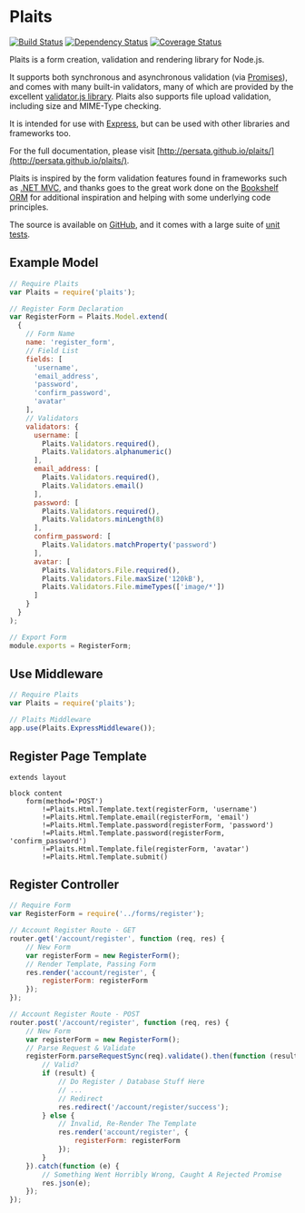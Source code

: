 Plaits
=========

[![Build Status](https://travis-ci.org/Persata/plaits.svg)](https://travis-ci.org/Persata/plaits)
[![Dependency Status](https://gemnasium.com/Persata/plaits.svg)](https://gemnasium.com/Persata/plaits)
[![Coverage Status](https://img.shields.io/coveralls/Persata/plaits.svg)](https://coveralls.io/r/Persata/plaits?branch=master)

Plaits is a form creation, validation and rendering library for Node.js.

It supports both synchronous and asynchronous validation (via [Promises](https://github.com/petkaantonov/bluebird/)), and comes with many built-in validators, many of which are provided
by the excellent [validator.js library](https://github.com/chriso/validator.js). Plaits also supports file upload validation, including size and MIME-Type checking.

It is intended for use with [Express](http://expressjs.com/), but can be used with other libraries and frameworks too.

For the full documentation, please visit [http://persata.github.io/plaits/](http://persata.github.io/plaits/).

Plaits is inspired by the form validation features found in frameworks such as [.NET MVC](http://www.asp.net/mvc/mvc4),
and thanks goes to the great work done on the [Bookshelf ORM](https://github.com/tgriesser/bookshelf) for additional inspiration and helping with some underlying code principles.

The source is available on [GitHub](https://github.com/Persata/plaits), and it comes with a large suite of [unit tests](https://travis-ci.org/Persata/plaits).

Example Model
-------------

```javascript
// Require Plaits
var Plaits = require('plaits');

// Register Form Declaration
var RegisterForm = Plaits.Model.extend(
  {
    // Form Name
    name: 'register_form',
    // Field List
    fields: [
      'username',
      'email_address',
      'password',
      'confirm_password',
      'avatar'
    ],
    // Validators
    validators: {
      username: [
        Plaits.Validators.required(),
        Plaits.Validators.alphanumeric()
      ],
      email_address: [
        Plaits.Validators.required(),
        Plaits.Validators.email()
      ],
      password: [
        Plaits.Validators.required(),
        Plaits.Validators.minLength(8)
      ],
      confirm_password: [
        Plaits.Validators.matchProperty('password')
      ],
      avatar: [
        Plaits.Validators.File.required(),
        Plaits.Validators.File.maxSize('120kB'),
        Plaits.Validators.File.mimeTypes(['image/*'])
      ]
    }
  }
);

// Export Form
module.exports = RegisterForm;
```

Use Middleware
--------------

```javascript
// Require Plaits
var Plaits = require('plaits');

// Plaits Middleware
app.use(Plaits.ExpressMiddleware());
```

Register Page Template
-----------------

```jade
extends layout

block content
    form(method='POST')
        !=Plaits.Html.Template.text(registerForm, 'username')
        !=Plaits.Html.Template.email(registerForm, 'email')
        !=Plaits.Html.Template.password(registerForm, 'password')
        !=Plaits.Html.Template.password(registerForm, 'confirm_password')
        !=Plaits.Html.Template.file(registerForm, 'avatar')
        !=Plaits.Html.Template.submit()
```

Register Controller
------------------

```javascript
// Require Form
var RegisterForm = require('../forms/register');

// Account Register Route - GET
router.get('/account/register', function (req, res) {
    // New Form
    var registerForm = new RegisterForm();
    // Render Template, Passing Form
    res.render('account/register', {
        registerForm: registerForm
    });
});

// Account Register Route - POST
router.post('/account/register', function (req, res) {
    // New Form
    var registerForm = new RegisterForm();
    // Parse Request & Validate
    registerForm.parseRequestSync(req).validate().then(function (result) {
        // Valid?
        if (result) {
            // Do Register / Database Stuff Here
            // ...
            // Redirect
            res.redirect('/account/register/success');
        } else {
            // Invalid, Re-Render The Template
            res.render('account/register', {
                registerForm: registerForm
            });
        }
    }).catch(function (e) {
        // Something Went Horribly Wrong, Caught A Rejected Promise
        res.json(e);
    });
});

```